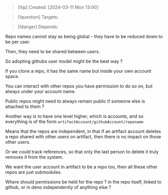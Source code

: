 
>[!tip] Created: [2024-03-11 Mon 13:00]

>[!question] Targets: 

>[!danger] Depends: 

Repo names cannot stay as being global - they have to be reduced down to be per user.

Then, they need to be shared between users.

So adopting githubs user model might be the best way ?

If you clone a repo, it has the same name but inside your own account space.

You can interact with other repos you have permission to do so on, but always under your account name.

Public repos might need to always remain public if someone else is attached to them ?

Another way is to have one level higher, which is accounts, and so everything is of the form `artifactAccount/githubAccount/reponame`

Means that the repos are independent, in that if an artifact account deletes a repo shared with other users on artifact, then there is no impact on those other users.

Or we could track references, so that only the last person to delete it truly removes it from the system.

We want the user account in artifact to be a repo too, then all these other repos are just submodules.

Where should permissions be held for the repo ? in the repo itself, linked to github, or in deno independently of anything else ?